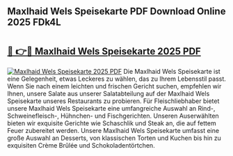 ## Maxlhaid Wels Speisekarte PDF Download Online 2025 FDk4L

# <h2><a href="http://gc8zql.nevu.top/?p=Maxlhaid+Wels+Speisekarte">🔗 👉🔴 Maxlhaid Wels Speisekarte 2025 PDF</a></h2>

[![Maxlhaid Wels Speisekarte 2025 PDF](https://i.imgur.com/dBaPXMq.png)](http://gc8zql.nevu.top/?p=Maxlhaid+Wels+Speisekarte)
Die Maxlhaid Wels Speisekarte ist eine Gelegenheit, etwas Leckeres zu wählen, das zu Ihrem Lebensstil passt. Wenn Sie nach einem leichten und frischen Gericht suchen, empfehlen wir Ihnen, unsere Salate aus unserer Salatabteilung auf der Maxlhaid Wels Speisekarte unseres Restaurants zu probieren. Für Fleischliebhaber bietet unsere Maxlhaid Wels Speisekarte eine umfangreiche Auswahl an Rind-, Schweinefleisch-, Hühnchen- und Fischgerichten. Unseren Auserwählten bieten wir exquisite Gerichte wie Schaschlik und Steak an, die auf fettem Feuer zubereitet werden. Unsere Maxlhaid Wels Speisekarte umfasst eine große Auswahl an Desserts, von klassischen Torten und Kuchen bis hin zu exquisiten Crème Brûlée und Schokoladentörtchen.
